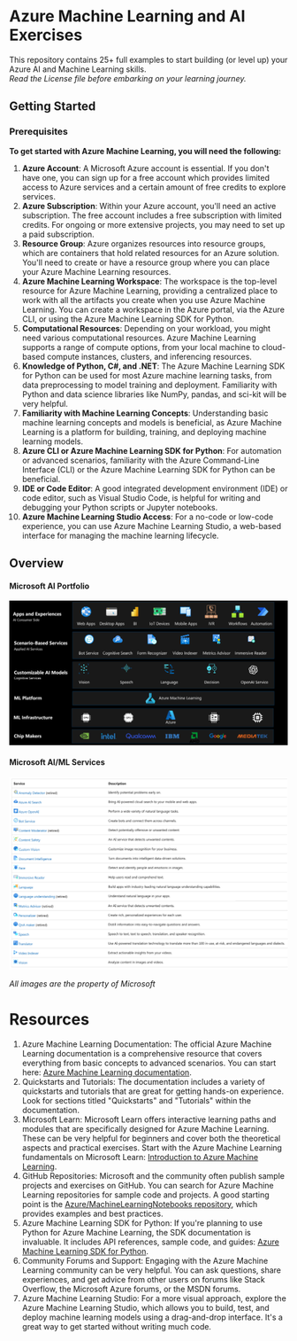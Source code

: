 # Azure Machine Learning and AI Exercises 

This repository contains 25+ full examples to start building (or level up) your Azure AI and Machine Learning skills. <br>
*Read the License file before embarking on your learning journey.*
## Getting Started
### Prerequisites
**To get started with Azure Machine Learning, you will need the following:**
 1. **Azure Account**: A Microsoft Azure account is essential. If you don't have one, you can sign up for a free account which provides limited access to Azure services and a certain amount of free credits to explore services.
 2. **Azure Subscription**: Within your Azure account, you'll need an active subscription. The free account includes a free subscription with limited credits. For ongoing or more extensive projects, you may need to set up a paid subscription.
 3. **Resource Group**: Azure organizes resources into resource groups, which are containers that hold related resources for an Azure solution. You'll need to create or have a resource group where you can place your Azure Machine Learning resources.
 4. **Azure Machine Learning Workspace**: The workspace is the top-level resource for Azure Machine Learning, providing a centralized place to work with all the artifacts you create when you use Azure Machine Learning. You can create a workspace in the Azure portal, via the Azure CLI, or using the Azure Machine Learning SDK for Python.
 5. **Computational Resources**: Depending on your workload, you might need various computational resources. Azure Machine Learning supports a range of compute options, from your local machine to cloud-based compute instances, clusters, and inferencing resources.
 6. **Knowledge of Python, C#, and .NET**: The Azure Machine Learning SDK for Python can be used for most Azure machine learning tasks, from data preprocessing to model training and deployment. Familiarity with Python and data science libraries like NumPy, pandas, and sci-kit will be very helpful.
 7. **Familiarity with Machine Learning Concepts**: Understanding basic machine learning concepts and models is beneficial, as Azure Machine Learning is a platform for building, training, and deploying machine learning models.
 8. **Azure CLI or Azure Machine Learning SDK for Python**: For automation or advanced scenarios, familiarity with the Azure Command-Line Interface (CLI) or the Azure Machine Learning SDK for Python can be beneficial.
 9. **IDE or Code Editor**: A good integrated development environment (IDE) or code editor, such as Visual Studio Code, is helpful for writing and debugging your Python scripts or Jupyter notebooks.
 10. **Azure Machine Learning Studio Access**: For a no-code or low-code experience, you can use Azure Machine Learning Studio, a web-based interface for managing the machine learning lifecycle.

## Overview

#### Microsoft AI Portfolio
![Microsoft AI Portfolio Overview](/documentation-images/Microsoft%20AI%20portfolio.png)

#### Microsoft AI/ML Services
![Microsoft AI Portfolio Overview](/documentation-images/MS-Capabilities.jpg)

*All images are the property of Microsoft*

# Resources
 1. Azure Machine Learning Documentation: The official Azure Machine Learning documentation is a comprehensive resource that covers everything from basic concepts to advanced scenarios. You can start here: [Azure Machine Learning documentation](https://learn.microsoft.com/en-us/azure/machine-learning/?view=azureml-api-2).
 2. Quickstarts and Tutorials: The documentation includes a variety of quickstarts and tutorials that are great for getting hands-on experience. Look for sections titled "Quickstarts" and "Tutorials" within the documentation.
 3. Microsoft Learn: Microsoft Learn offers interactive learning paths and modules that are specifically designed for Azure Machine Learning. These can be very helpful for beginners and cover both the theoretical aspects and practical exercises. Start with the Azure Machine Learning fundamentals on Microsoft Learn: [Introduction to Azure Machine Learning](https://learn.microsoft.com/en-us/training/paths/get-started-with-artificial-intelligence-on-azure/).
 4. GitHub Repositories: Microsoft and the community often publish sample projects and exercises on GitHub. You can search for Azure Machine Learning repositories for sample code and projects. A good starting point is the [Azure/MachineLearningNotebooks repository](https://github.com/Azure/MachineLearningNotebooks), which provides examples and best practices.
 5. Azure Machine Learning SDK for Python: If you're planning to use Python for Azure Machine Learning, the SDK documentation is invaluable. It includes API references, sample code, and guides: [Azure Machine Learning SDK for Python](https://learn.microsoft.com/en-us/python/api/overview/azure/ml/?view=azure-ml-py).
 6. Community Forums and Support: Engaging with the Azure Machine Learning community can be very helpful. You can ask questions, share experiences, and get advice from other users on forums like Stack Overflow, the Microsoft Azure forums, or the MSDN forums.
 7. Azure Machine Learning Studio: For a more visual approach, explore the Azure Machine Learning Studio, which allows you to build, test, and deploy machine learning models using a drag-and-drop interface. It's a great way to get started without writing much code.
